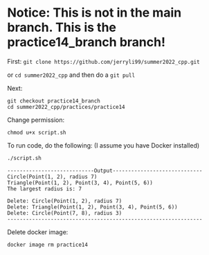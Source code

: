 # Notice: This is not in the main branch. This is the practice14_branch branch!

First: ```git clone https://github.com/jerryli99/summer2022_cpp.git```

or ```cd summer2022_cpp``` and then do a ```git pull```

Next:
```
git checkout practice14_branch
cd summer2022_cpp/practices/practice14
```

Change permission:
```
chmod u+x script.sh
```

To run code, do the following: (I assume you have Docker installed)
```bash
./script.sh
```

```
----------------------------Output-----------------------------
Circle(Point(1, 2), radius 7)
Triangle(Point(1, 2), Point(3, 4), Point(5, 6))
The largest radius is: 7

Delete: Circle(Point(1, 2), radius 7)
Delete: Triangle(Point(1, 2), Point(3, 4), Point(5, 6))
Delete: Circle(Point(7, 8), radius 3)
---------------------------------------------------------------
```

Delete docker image:
```
docker image rm practice14
```
